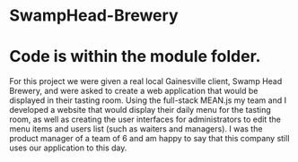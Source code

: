 # SwampHead-Brewery
# Code is within the module folder.

For this project we were given a real local Gainesville client, Swamp Head Brewery, and were asked to create a web application that would be displayed in their tasting room. Using the full-stack MEAN.js my team and I developed a website that would display their daily menu for the tasting room, as well as creating the user interfaces for administrators to edit the menu items and users list (such as waiters and managers). I was the product manager of a team of 6 and am happy to say that this company still uses our application to this day.
